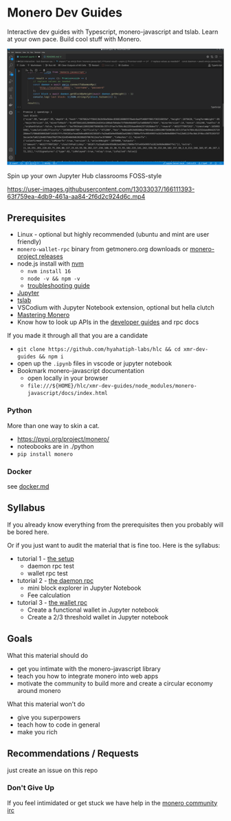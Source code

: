 # Monero Dev Guides

Interactive dev guides with Typescript, monero-javascript and tslab.
Learn at your own pace. Build cool stuff with Monero.

![dev-guide](./xmr-guide.png)


Spin up your own Jupyter Hub classrooms FOSS-style

https://user-images.githubusercontent.com/13033037/166111393-63f759ea-4db9-461a-aa84-2f6d2c924d6c.mp4


## Prerequisites

* Linux - optional but highly recommended (ubuntu and mint are user friendly)
* `monero-wallet-rpc` binary from getmonero.org downloads or [monero-project releases](https://github.com/monero-project/monero/releases/)
* node.js install with [nvm](https://github.com/nvm-sh/nvm)
    * `nvm install 16`
    * `node -v && npm -v`
    * [troubleshooting guide](https://github.com/nvm-sh/nvm#troubleshooting-on-linux)
* [Jupyter](https://jupyter.org/install)
* [tslab](https://github.com/yunabe/tslab)
* VSCodium with Jupyter Notebook extension, optional but hella clutch
* [Mastering Monero](https://masteringmonero.com/book/Mastering%20Monero%20First%20Edition%20by%20SerHack%20and%20Monero%20Community.pdf)
* Know how to look up APIs in the [developer guides](https://www.getmonero.org/resources/developer-guides/) and rpc docs

If you made it through all that you are a candidate

* `git clone https://github.com/hyahatiph-labs/hlc && cd xmr-dev-guides && npm i`
* open up the `.ipynb` files in vscode or jupyter notebook
* Bookmark monero-javascript documentation
    * open locally in your browser
    * `file:///${HOME}/hlc/xmr-dev-guides/node_modules/monero-javascript/docs/index.html`

### Python

More than one way to skin a cat.

* https://pypi.org/project/monero/
* noteobooks are in ./python
* `pip install monero`

### Docker

see [docker.md](./docker.md)

## Syllabus

If you already know everything from the prerequisites then you probably will be bored here.

Or if you just want to audit the material that is fine too. Here is the syllabus:
* tutorial 1 - [the setup](./tutorial1.ipynb)
    * daemon rpc test
    * wallet rpc test
* tutorial 2 - [the daemon rpc](./tutorial2.ipynb)
    * mini block explorer in Jupyter Notebook
    * Fee calculation
* tutorial 3 - [the wallet rpc](./tutorial3.ipynb)
    * Create a functional wallet in Jupyter notebook
    * Create a 2/3 threshold wallet in Jupyter notebook

## Goals

What this material should do
* get you intimate with the monero-javascript library
* teach you how to integrate monero into web apps
* motivate the community to build more and create a circular economy around monero

What this material won't do
* give you superpowers
* teach how to code in general
* make you rich

## Recommendations / Requests

just create an issue on this repo

### Don't Give Up

If you feel intimidated or get stuck we have help in the [monero community irc](https://app.element.io/#/room/#monero-community:monero.social)
